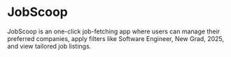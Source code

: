 # JobScoop
JobScoop is an one-click job-fetching app where users can manage their preferred companies, apply filters like Software Engineer, New Grad, 2025, and view tailored job listings.
